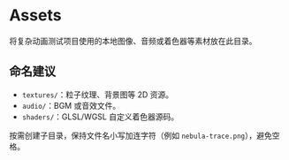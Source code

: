 # Assets

将复杂动画测试项目使用的本地图像、音频或着色器等素材放在此目录。

## 命名建议

- `textures/`：粒子纹理、背景图等 2D 资源。
- `audio/`：BGM 或音效文件。
- `shaders/`：GLSL/WGSL 自定义着色器源码。

按需创建子目录，保持文件名小写加连字符（例如 `nebula-trace.png`），避免空格。
